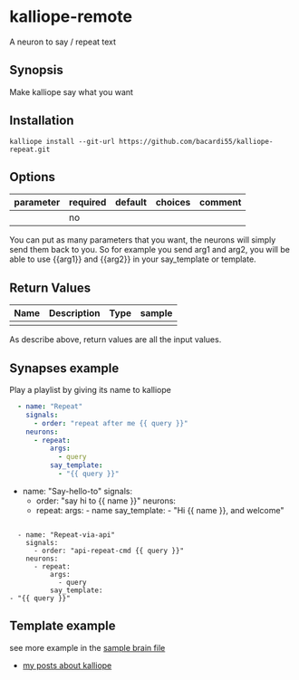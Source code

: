 # kalliope-remote

A neuron to say / repeat text


## Synopsis

Make kalliope say what you want

## Installation

  ```
  kalliope install --git-url https://github.com/bacardi55/kalliope-repeat.git
  ```


## Options

| parameter  | required | default   | choices | comment                                                                                    |
|------------|----------|-----------|---------|--------------------------------------------------------------------------------------------|
|            | no       |           |         |                                                                                            |


You can put as many parameters that you want, the neurons will simply send them back to you.
So for example you send arg1 and arg2, you will be able to use {{arg1}} and {{arg2}} in your say_template or template.


## Return Values

| Name         | Description                                                                           | Type     | sample   |
| ------------ | ------------------------------------------------------------------------------------- | -------- | -------- |
|              |                                                                                       |          |          |

As describe above, return values are all the input values.


## Synapses example

Play a playlist by giving its name to kalliope

```yaml
  - name: "Repeat"
    signals:
      - order: "repeat after me {{ query }}"
    neurons:
      - repeat:
          args:
            - query
          say_template:
            - "{{ query }}"
```

  - name: "Say-hello-to"
    signals:
      - order: "say hi to {{ name }}"
    neurons:
      - repeat:
          args:
            - name
          say_template:
            - "Hi {{ name }}, and welcome"
```

  - name: "Repeat-via-api"
    signals:
      - order: "api-repeat-cmd {{ query }}"
    neurons:
      - repeat:
          args:
            - query
          say_template:
- "{{ query }}"
```

## Template example



see more example in the [sample brain file](https://github.com/bacardi55/kalliope-mpd/blob/master/samples/brain.yml)


* [my posts about kalliope](http://bacardi55.org/en/term/kalliope)


